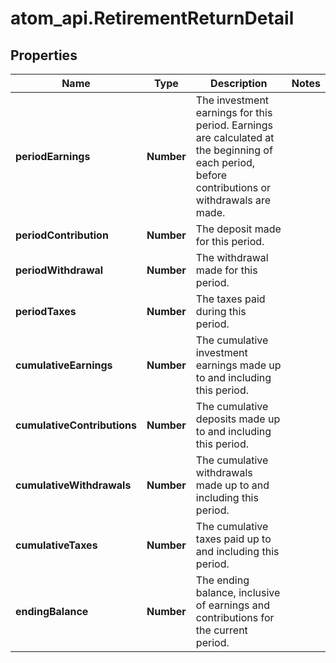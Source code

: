 # atom_api.RetirementReturnDetail

## Properties
Name | Type | Description | Notes
------------ | ------------- | ------------- | -------------
**periodEarnings** | **Number** | The investment earnings for this period. Earnings are calculated at the beginning of each period, before contributions or withdrawals are made. | 
**periodContribution** | **Number** | The deposit made for this period. | 
**periodWithdrawal** | **Number** | The withdrawal made for this period. | 
**periodTaxes** | **Number** | The taxes paid during this period. | 
**cumulativeEarnings** | **Number** | The cumulative investment earnings made up to and including this period. | 
**cumulativeContributions** | **Number** | The cumulative deposits made up to and including this period. | 
**cumulativeWithdrawals** | **Number** | The cumulative withdrawals made up to and including this period. | 
**cumulativeTaxes** | **Number** | The cumulative taxes paid up to and including this period. | 
**endingBalance** | **Number** | The ending balance, inclusive of earnings and contributions for the current period. | 


